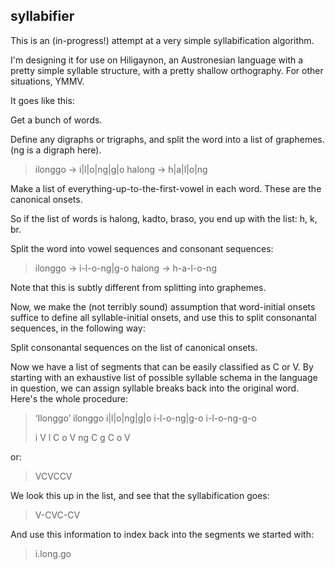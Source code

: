 syllabifier
-----------

This is an (in-progress!) attempt at a very simple syllabification algorithm.

I'm designing it for use on Hiligaynon, an Austronesian language with a pretty
simple syllable structure, with a pretty shallow orthography. For other
situations, YMMV.

It goes like this:

Get a bunch of words.

Define any digraphs or trigraphs, and split the word into a list of graphemes. 
(ng is a digraph here).

> ilonggo -> i|l|o|ng|g|o
> halong -> h|a|l|o|ng

Make a list of everything-up-to-the-first-vowel in each word. These are the 
canonical onsets.

So if the list of words is halong, kadto, braso, you end up with the list: 
h, k, br. 

Split the word into vowel sequences and consonant sequences:

> ilonggo -> i-l-o-ng|g-o
> halong -> h-a-l-o-ng

Note that this is subtly different from splitting into graphemes.

Now, we make the (not terribly sound) assumption that word-initial onsets 
suffice to define all syllable-initial onsets, and use this to split 
consonantal sequences, in the following way: 

Split consonantal sequences on the list of canonical onsets.

Now we have a list of segments that can be easily classified as C or V. 
By starting with an exhaustive list of possible syllable schema in the
language in question, we can assign syllable breaks back into the original
word. Here's the whole procedure:

> ‘Ilonggo’
> ilonggo
> i|l|o|ng|g|o
> i-l-o-ng|g-o
> i-l-o-ng-g-o
> 
> i 	V
> l	C
> o	V
> ng	C
> g	C
> o	V
 
or:

> VCVCCV

We look this up in the list, and see that the syllabification goes:

> V-CVC-CV

And use this information to index back into the segments we started with:

> i.long.go



